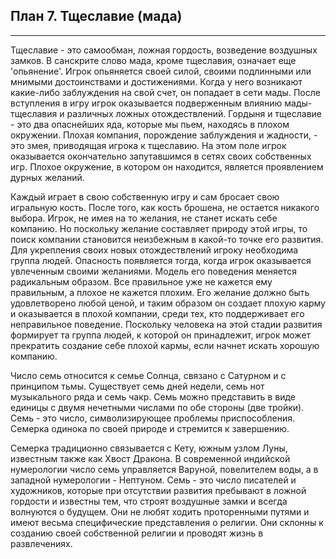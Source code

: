 ## План  7. Тщеславие (мада)


---
Тщеславие - это самообман, ложная гордость, возведение воздушных замков. В санскрите слово мада, кроме тщеславия, означает еще 'опьянение'. Игрок опьяняется своей силой, своими подлинными или мнимыми достоинствами и достижениями. Когда у него возникают какие-либо заблуждения на свой счет, он попадает в сети мады. После вступления в игру игрок оказывается подверженным влиянию мады-тщеславия и различных ложных отождествлений. Гордыня и тщеславие - это два опаснейших яда, которые мы пьем, находясь в плохом окружении. Плохая компания, порождение заблуждения и жадности, - это змея, приводящая игрока к тщеславию. На этом поле игрок оказывается окончательно запутавшимся в сетях своих собственных игр. Плохое окружение, в котором он находится, является проявлением дурных желаний. 

Каждый играет в свою собственную игру и сам бросает свою игральную кость. После того, как кость брошена, не остается никакого выбора. Игрок, не имея на то желания, не станет искать себе компанию. Но поскольку желание составляет природу этой игры, то поиск компании становится неизбежным в какой-то точке его развития. Для укрепления своих новых отождествлений игроку необходима группа людей. Опасность появляется тогда, когда игрок оказывается увлеченным своими желаниями. Модель его поведения меняется радикальным образом. Все правильное уже не кажется ему правильным, а плохое не кажется плохим. Его желание должно быть удовлетворено любой ценой, и таким образом он создает плохую карму и оказывается в плохой компании, среди тех, кто поддерживает его неправильное поведение. Поскольку человека на этой стадии развития формирует та группа людей, к которой он принадлежит, игрок может прекратить создание себе плохой кармы, если начнет искать хорошую компанию. 

Число семь относится к семье Солнца, связано с Сатурном и с принципом тьмы. Существует семь дней недели, семь нот музыкального ряда и семь чакр. Семь можно представить в виде единицы с двумя нечетными числами по обе стороны (две тройки). Семь - это число, символизирующее проблемы приспособления. Семерка одинока по своей природе и стремится к завершению. 

Семерка традиционно связывается с Кету, южным узлом Луны, известным также как Хвост Дракона. В современной индийской нумерологии число семь управляется Варуной, повелителем воды, а в западной нумерологии - Нептуном. Семь - это число писателей и художников, которые при отсутствии развития пребывают в ложной гордости и известны тем, что строят воздушные замки и всегда волнуются о будущем. Они не любят ходить проторенными путями и имеют весьма специфические представления о религии. Они склонны к созданию своей собственной религии и проводят жизнь в развлечениях.
